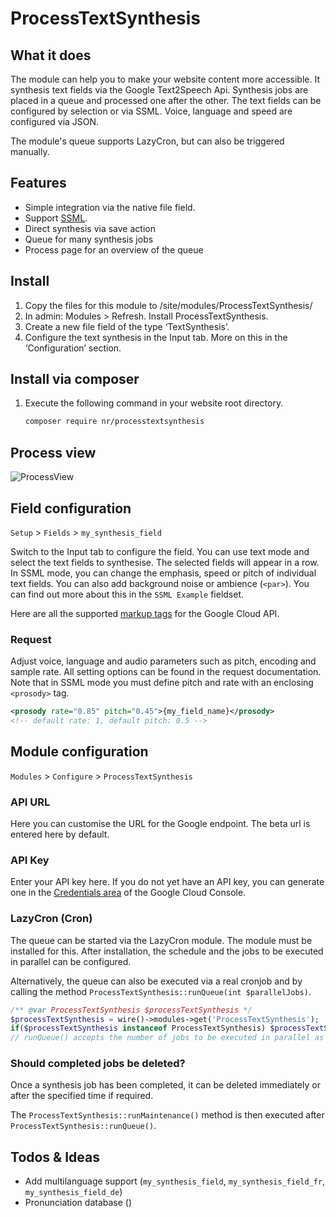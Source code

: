 # ProcessTextSynthesis

## What it does

The module can help you to make your website content more accessible. It synthesis text fields via the Google Text2Speech Api. Synthesis jobs are placed in a queue and processed one after the other. The text fields can be configured by selection or via SSML. Voice, language and speed are configured via JSON. 

The module's queue supports LazyCron, but can also be triggered manually.

## Features
- Simple integration via the native file field.
- Support [SSML](https://en.wikipedia.org/wiki/Speech_Synthesis_Markup_Language).
- Direct synthesis via save action
- Queue for many synthesis jobs
- Process page for an overview of the queue

## Install

1. Copy the files for this module to /site/modules/ProcessTextSynthesis/
3. In admin: Modules > Refresh. Install ProcessTextSynthesis.
4. Create a new file field of the type ‘TextSynthesis’.
5. Configure the text synthesis in the Input tab. More on this in the ‘Configuration’ section.

## Install via composer
1. Execute the following command in your website root directory.
   ```bash
   composer require nr/processtextsynthesis
   ```

## Process view
![ProcessView](https://github.com/user-attachments/assets/272aa8c5-a54d-4097-a996-a9519ad8922f)

## Field configuration

`Setup` > `Fields` > `my_synthesis_field`

Switch to the Input tab to configure the field. You can use text mode and select the text fields to synthesise. The selected fields will appear in a row. In SSML mode, you can change the emphasis, speed or pitch of individual text fields. You can also add background noise or ambience (`<par>`). You can find out more about this in the `SSML Example` fieldset.

Here are all the supported [markup tags](https://cloud.google.com/text-to-speech/docs/ssml) for the Google Cloud API.

### Request

Adjust voice, language and audio parameters such as pitch, encoding and sample rate.
All setting options can be found in the request documentation. Note that in SSML mode you must define pitch and rate with an enclosing `<prosody>` tag.

```xml
<prosody rate="0.85" pitch="0.45">{my_field_name}</prosody>
<!-- default rate: 1, default pitch: 0.5 -->
```

## Module configuration

`Modules` > `Configure` > `ProcessTextSynthesis`

### API URL
Here you can customise the URL for the Google endpoint. The beta url is entered here by default.

### API Key
Enter your API key here. If you do not yet have an API key, you can generate one in the [Credentials area](https://console.cloud.google.com/apis/credentials) of the Google Cloud Console.

### LazyCron (Cron)
The queue can be started via the LazyCron module. The module must be installed for this. After installation, the schedule and the jobs to be executed in parallel can be configured.

Alternatively, the queue can also be executed via a real cronjob and by calling the method `ProcessTextSynthesis::runQueue(int $parallelJobs)`.

```php
/** @var ProcessTextSynthesis $processTextSynthesis */
$processTextSynthesis = wire()->modules->get('ProcessTextSynthesis');
if($processTextSynthesis instanceof ProcessTextSynthesis) $processTextSynthesis->runQueue(1);
// runQueue() accepts the number of jobs to be executed in parallel as parameter
```

### Should completed jobs be deleted?
Once a synthesis job has been completed, it can be deleted immediately or after the specified time if required.

The `ProcessTextSynthesis::runMaintenance()` method is then executed after `ProcessTextSynthesis::runQueue()`.

## Todos & Ideas
- Add multilanguage support (`my_synthesis_field`, `my_synthesis_field_fr`, `my_synthesis_field_de`)
- Pronunciation database (<say-as>)